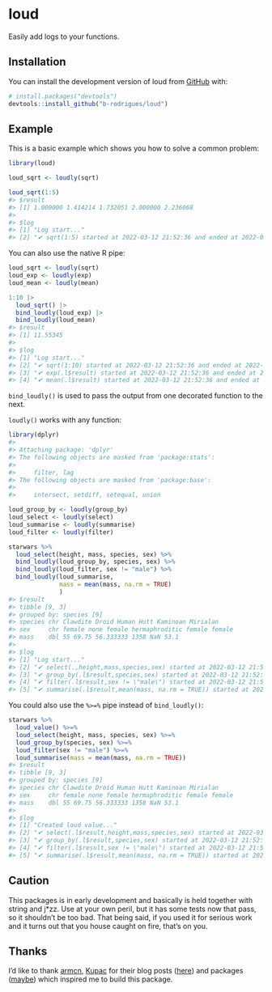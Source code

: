 
<!-- README.md is generated from README.Rmd. Please edit that file -->

# loud

<!-- badges: start -->
<!-- badges: end -->

Easily add logs to your functions.

## Installation

You can install the development version of loud from
[GitHub](https://github.com/) with:

``` r
# install.packages("devtools")
devtools::install_github("b-rodrigues/loud")
```

## Example

This is a basic example which shows you how to solve a common problem:

``` r
library(loud)

loud_sqrt <- loudly(sqrt)

loud_sqrt(1:5)
#> $result
#> [1] 1.000000 1.414214 1.732051 2.000000 2.236068
#> 
#> $log
#> [1] "Log start..."                                                               
#> [2] "✔ sqrt(1:5) started at 2022-03-12 21:52:36 and ended at 2022-03-12 21:52:36"
```

You can also use the native R pipe:

``` r
loud_sqrt <- loudly(sqrt)
loud_exp <- loudly(exp)
loud_mean <- loudly(mean)

1:10 |>
  loud_sqrt() |>
  bind_loudly(loud_exp) |>
  bind_loudly(loud_mean)
#> $result
#> [1] 11.55345
#> 
#> $log
#> [1] "Log start..."                                                                     
#> [2] "✔ sqrt(1:10) started at 2022-03-12 21:52:36 and ended at 2022-03-12 21:52:36"     
#> [3] "✔ exp(.l$result) started at 2022-03-12 21:52:36 and ended at 2022-03-12 21:52:36" 
#> [4] "✔ mean(.l$result) started at 2022-03-12 21:52:36 and ended at 2022-03-12 21:52:36"
```

`bind_loudly()` is used to pass the output from one decorated function
to the next.

`loudly()` works with any function:

``` r
library(dplyr)
#> 
#> Attaching package: 'dplyr'
#> The following objects are masked from 'package:stats':
#> 
#>     filter, lag
#> The following objects are masked from 'package:base':
#> 
#>     intersect, setdiff, setequal, union

loud_group_by <- loudly(group_by)
loud_select <- loudly(select)
loud_summarise <- loudly(summarise)
loud_filter <- loudly(filter)

starwars %>%
  loud_select(height, mass, species, sex) %>%
  bind_loudly(loud_group_by, species, sex) %>%
  bind_loudly(loud_filter, sex != "male") %>%
  bind_loudly(loud_summarise,
              mass = mean(mass, na.rm = TRUE)
              )
#> $result
#> tibble [9, 3] 
#> grouped by: species [9] 
#> species chr Clawdite Droid Human Hutt Kaminoan Mirialan
#> sex     chr female none female hermaphroditic female female
#> mass    dbl 55 69.75 56.333333 1358 NaN 53.1 
#> 
#> $log
#> [1] "Log start..."                                                                                                   
#> [2] "✔ select(.,height,mass,species,sex) started at 2022-03-12 21:52:36 and ended at 2022-03-12 21:52:36"            
#> [3] "✔ group_by(.l$result,species,sex) started at 2022-03-12 21:52:36 and ended at 2022-03-12 21:52:36"              
#> [4] "✔ filter(.l$result,sex != \"male\") started at 2022-03-12 21:52:36 and ended at 2022-03-12 21:52:36"            
#> [5] "✔ summarise(.l$result,mean(mass, na.rm = TRUE)) started at 2022-03-12 21:52:36 and ended at 2022-03-12 21:52:36"
```

You could also use the `%>=%` pipe instead of `bind_loudly()`:

``` r
starwars %>%
  loud_value() %>=%
  loud_select(height, mass, species, sex) %>=%
  loud_group_by(species, sex) %>=%
  loud_filter(sex != "male") %>=%
  loud_summarise(mass = mean(mass, na.rm = TRUE))
#> $result
#> tibble [9, 3] 
#> grouped by: species [9] 
#> species chr Clawdite Droid Human Hutt Kaminoan Mirialan
#> sex     chr female none female hermaphroditic female female
#> mass    dbl 55 69.75 56.333333 1358 NaN 53.1 
#> 
#> $log
#> [1] "Created loud value..."                                                                                          
#> [2] "✔ select(.l$result,height,mass,species,sex) started at 2022-03-12 21:52:36 and ended at 2022-03-12 21:52:36"    
#> [3] "✔ group_by(.l$result,species,sex) started at 2022-03-12 21:52:36 and ended at 2022-03-12 21:52:36"              
#> [4] "✔ filter(.l$result,sex != \"male\") started at 2022-03-12 21:52:36 and ended at 2022-03-12 21:52:36"            
#> [5] "✔ summarise(.l$result,mean(mass, na.rm = TRUE)) started at 2022-03-12 21:52:36 and ended at 2022-03-12 21:52:36"
```

## Caution

This packages is in early development and basically is held together
with string and j\*zz. Use at your own peril, but it has some tests now
that pass, so it shouldn’t be too bad. That being said, if you used it
for serious work and it turns out that you house caught on fire, that’s
on you.

## Thanks

I’d like to thank [armcn](https://github.com/armcn),
[Kupac](https://github.com/Kupac) for their blog posts
([here](https://kupac.gitlab.io/biofunctor/2019/05/25/maybe-monad-in-r/))
and packages ([maybe](https://armcn.github.io/maybe/)) which inspired me
to build this package.
